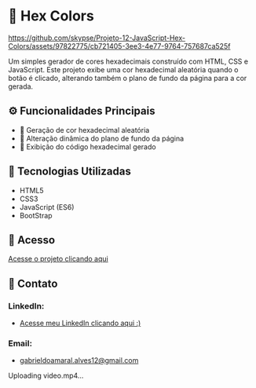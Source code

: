 # 🎨 Hex Colors
https://github.com/skypse/Projeto-12-JavaScript-Hex-Colors/assets/97822775/cb721405-3ee3-4e77-9764-757687ca525f

Um simples gerador de cores hexadecimais construído com HTML, CSS e JavaScript. Este projeto exibe uma cor hexadecimal aleatória quando o botão é clicado, alterando também o plano de fundo da página para a cor gerada.

## ⚙️ Funcionalidades Principais

- 🎨 Geração de cor hexadecimal aleatória
- 🌈 Alteração dinâmica do plano de fundo da página
- 📝 Exibição do código hexadecimal gerado

## 🚀 Tecnologias Utilizadas

- HTML5
- CSS3
- JavaScript (ES6)
- BootStrap

## 🔗 Acesso

[Acesse o projeto clicando aqui](https://skypse.github.io/Projeto-12-JavaScript-Hex-Colors/)

## 📧 Contato

### LinkedIn:
- [Acesse meu LinkedIn clicando aqui :)](https://www.linkedin.com/in/gabriel-do-amaral-alves-3a1055236/)

### Email:
- gabrieldoamaral.alves12@gmail.com


Uploading video.mp4…


